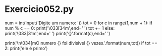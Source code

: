 # Exercicio052.py

num = int(input('Digite um numero: '))
tot = 0
for c in range(1,num + 1):
    if num % c == 0:
        print('\033[34m',end=' ')
        tot += 1
    else:
        print('\033[31m',end=' ')
    print('{}'.format(c),end=' ')

print('\n\034[mO numero {} foi divisivel {} vezes.'.format(num,tot))
if tot == 2:
    print('ele é primo')
